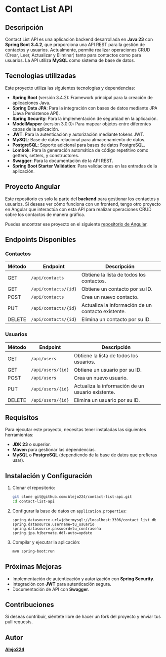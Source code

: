 # Contact List API

## Descripción
Contact List API es una aplicación backend desarrollada en **Java 23** con **Spring Boot 3.4.2**, que proporciona una API REST para la gestión de contactos y usuarios. Actualmente, permite realizar operaciones CRUD (Crear, Leer, Actualizar y Eliminar) tanto para contactos como para usuarios. La API utiliza **MySQL** como sistema de base de datos.

## Tecnologías utilizadas

Este proyecto utiliza las siguientes tecnologías y dependencias:

- **Spring Boot** (versión 3.4.2): Framework principal para la creación de aplicaciones Java.
- **Spring Data JPA**: Para la integración con bases de datos mediante JPA (Java Persistence API).
- **Spring Security**: Para la implementación de seguridad en la aplicación.
- **ModelMapper** (versión 3.0.0): Para mapear objetos entre diferentes capas de la aplicación.
- **JWT**: Para la autenticación y autorización mediante tokens JWT.
- **MySQL**: Base de datos relacional para almacenamiento de datos.
- **PostgreSQL**: Soporte adicional para bases de datos PostgreSQL.
- **Lombok**: Para la generación automática de código repetitivo como getters, setters, y constructores.
- **Swagger**: Para la documentación de la API REST.
- **Spring Boot Starter Validation**: Para validaciones en las entradas de la aplicación.

## Proyecto Angular

Este repositorio es solo la parte del **backend** para gestionar los contactos y usuarios. Si deseas ver cómo funciona con un frontend, tengo otro proyecto en Angular que interactúa con esta API para realizar operaciones CRUD sobre los contactos de manera gráfica.

Puedes encontrar ese proyecto en el siguiente [repositorio de Angular](https://github.com/Alejo224/contact-list-app).

## Endpoints Disponibles

### Contactos
| Método | Endpoint | Descripción |
|---------|----------|-------------|
| GET | `/api/contacts` | Obtiene la lista de todos los contactos. |
| GET | `/api/contacts/{id}` | Obtiene un contacto por su ID. |
| POST | `/api/contacts` | Crea un nuevo contacto. |
| PUT | `/api/contacts/{id}` | Actualiza la información de un contacto existente. |
| DELETE | `/api/contacts/{id}` | Elimina un contacto por su ID. |

### Usuarios
| Método | Endpoint | Descripción |
|---------|----------|-------------|
| GET | `/api/users` | Obtiene la lista de todos los usuarios. |
| GET | `/api/users/{id}` | Obtiene un usuario por su ID. |
| POST | `/api/users` | Crea un nuevo usuario. |
| PUT | `/api/users/{id}` | Actualiza la información de un usuario existente. |
| DELETE | `/api/users/{id}` | Elimina un usuario por su ID. |

## Requisitos

Para ejecutar este proyecto, necesitas tener instaladas las siguientes herramientas:

- **JDK 23** o superior.
- **Maven** para gestionar las dependencias.
- **MySQL** o **PostgreSQL** (dependiendo de la base de datos que prefieras usar).

## Instalación y Configuración

1. Clonar el repositorio:
   ```bash
   git clone git@github.com:Alejo224/contact-list-api.git
   cd contact-list-api
   ```

2. Configurar la base de datos en `application.properties`:
   ```properties
   spring.datasource.url=jdbc:mysql://localhost:3306/contact_list_db
   spring.datasource.username=tu_usuario
   spring.datasource.password=tu_contraseña
   spring.jpa.hibernate.ddl-auto=update
   ```

3. Compilar y ejecutar la aplicación:
   ```bash
   mvn spring-boot:run
   ```
   
## Próximas Mejoras

- Implementación de autenticación y autorización con **Spring Security**.
- Integración con **JWT** para autenticación segura.
- Documentación de API con **Swagger**.

## Contribuciones

Si deseas contribuir, siéntete libre de hacer un fork del proyecto y enviar tus pull requests.

## Autor

[**Alejo224**](https://github.com/Alejo224)
